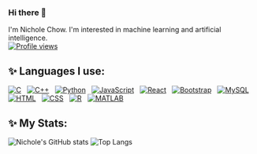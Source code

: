 ### Hi there 👋
I'm Nichole Chow. I'm interested in machine learning and artificial intelligence.
<br>
<a href="https://komarev.com/ghpvc/?username=nicholechow">
  <img alt="Profile views" src="https://komarev.com/ghpvc/?username=nicholechow&style=flat-square&color=blueviolet">
</a>
<div align="left">
  <h2>✨ Languages I use:</h2>
  <a href="https://en.wikipedia.org/wiki/C_(programming_language)"><img src="https://img.shields.io/badge/-C-A8B9CC?style=flat-square&logo=c&logoColor=white" alt="C"></a>&nbsp;&nbsp;
  <a href="https://en.cppreference.com/w/cpp"><img src="https://img.shields.io/badge/-C++-00599C?style=flat-square&logo=c%2B%2B&logoColor=white" alt="C++"></a>&nbsp;&nbsp;
  <a href="https://www.python.org/"><img src="https://img.shields.io/badge/-Python-3776AB?style=flat-square&logo=python&logoColor=white" alt="Python"></a>&nbsp;&nbsp;
  <a href="https://developer.mozilla.org/en-US/docs/Web/JavaScript"><img src="https://img.shields.io/badge/-JavaScript-F7DF1E?style=flat-square&logo=javascript&logoColor=black" alt="JavaScript"></a>&nbsp;&nbsp;
  <a href="https://reactjs.org/"><img src="https://img.shields.io/badge/-React-61DAFB?style=flat-square&logo=react&logoColor=white" alt="React"></a>&nbsp;&nbsp;
  <a href="https://getbootstrap.com/"><img src="https://img.shields.io/badge/-Bootstrap-7952B3?style=flat-square&logo=bootstrap&logoColor=white" alt="Bootstrap"></a>&nbsp;&nbsp;
  <a href="https://www.mysql.com/"><img src="https://img.shields.io/badge/-MySQL-4479A1?style=flat-square&logo=mysql&logoColor=white" alt="MySQL"></a>&nbsp;&nbsp;
  <a href="https://developer.mozilla.org/en-US/docs/Web/Guide/HTML/HTML5"><img src="https://img.shields.io/badge/-HTML-E34F26?style=flat-square&logo=html5&logoColor=white" alt="HTML"></a>&nbsp;&nbsp;
  <a href="https://developer.mozilla.org/en-US/docs/Web/CSS"><img src="https://img.shields.io/badge/-CSS-1572B6?style=flat-square&logo=css3&logoColor=white" alt="CSS"></a>&nbsp;&nbsp;
  <a href="https://www.r-project.org/"><img src="https://img.shields.io/badge/-R-276DC3?style=flat-square&logo=r&logoColor=white" alt="R"></a>&nbsp;&nbsp;
  <a href="https://www.mathworks.com/products/matlab.html"><img src="https://img.shields.io/badge/-MATLAB-0076A8?style=flat-square&logo=matlab&logoColor=white" alt="MATLAB"></a>&nbsp;&nbsp;
</div>

<div>
  <h2>✨ My Stats:</h2>
  <img alt="Nichole's GitHub stats" src="https://github-stats-vercel-sigma.vercel.app/api?username=nicholechow&amp;count_private=true&amp;exclude_repo=github_stats_vercel&amp;theme=radical">
  <img alt="Top Langs" src="https://github-stats-vercel-sigma.vercel.app/api/top-langs/?username=nicholechow&amp;count_private=true&amp;exclude_repo=github_stats_vercel&amp;theme=radical">
</div>
